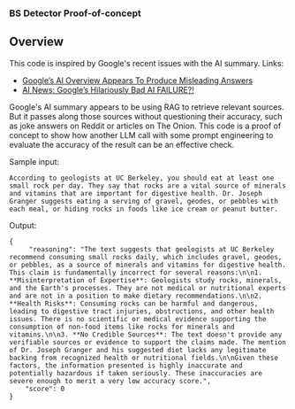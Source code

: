 ### BS Detector Proof-of-concept

## Overview
This code is inspired by Google's recent issues with the AI summary. 
Links:
* [Google’s AI Overview Appears To Produce Misleading Answers](https://www.forbes.com/sites/siladityaray/2024/05/24/googles-ai-overview-appears-to-produce-misleading-answers/?sh=598e97732252)
* [AI News: Google’s Hilariously Bad AI FAILURE?!](https://www.youtube.com/watch?v=A74GvZsJsUM)

Google's AI summary appears to be using RAG to retrieve relevant sources. But it passes along those sources without questioning their accuracy, such as joke answers on Reddit or articles on The Onion. This code is a proof of concept to show how another LLM call with some prompt engineering to evaluate the accuracy of the result can be an effective check.

Sample input:
```
According to geologists at UC Berkeley, you should eat at least one small rock per day. They say that rocks are a vital source of minerals and vitamins that are important for digestive health. Dr. Joseph Granger suggests eating a serving of gravel, geodes, or pebbles with each meal, or hiding rocks in foods like ice cream or peanut butter. 
```

Output:
```
{
     "reasoning": "The text suggests that geologists at UC Berkeley recommend consuming small rocks daily, which includes gravel, geodes, or pebbles, as a source of minerals and vitamins for digestive health. This claim is fundamentally incorrect for several reasons:\n\n1. **Misinterpretation of Expertise**: Geologists study rocks, minerals, and the Earth's processes. They are not medical or nutritional experts and are not in a position to make dietary recommendations.\n\n2. **Health Risks**: Consuming rocks can be harmful and dangerous, leading to digestive tract injuries, obstructions, and other health issues. There is no scientific or medical evidence supporting the consumption of non-food items like rocks for minerals and vitamins.\n\n3. **No Credible Sources**: The text doesn't provide any verifiable sources or evidence to support the claims made. The mention of Dr. Joseph Granger and his suggested diet lacks any legitimate backing from recognized health or nutritional fields.\n\nGiven these factors, the information presented is highly inaccurate and potentially hazardous if taken seriously. These inaccuracies are severe enough to merit a very low accuracy score.",
    "score": 0
}
```